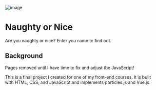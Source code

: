 ![image](https://user-images.githubusercontent.com/46665152/209052984-708f037b-d110-4675-abe2-37c17c6fcf52.png)
# Naughty or Nice

Are you naughty or nice? Enter you name to find out.

## Background

Pages removed until I have time to fix and adjust the JavaScript!

This is a final project I created for one of my front-end courses. It is built with HTML, CSS, and JavaScript and implements particles.js and Vue.js.
